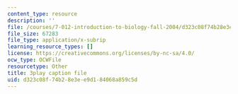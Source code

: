 ```yaml
---
content_type: resource
description: ''
file: /courses/7-012-introduction-to-biology-fall-2004/d323c08f74b28e3ee9d184068a859c5d_N2jFzZA1e14.srt
file_size: 67283
file_type: application/x-subrip
learning_resource_types: []
license: https://creativecommons.org/licenses/by-nc-sa/4.0/
ocw_type: OCWFile
resourcetype: Other
title: 3play caption file
uid: d323c08f-74b2-8e3e-e9d1-84068a859c5d
---
```


